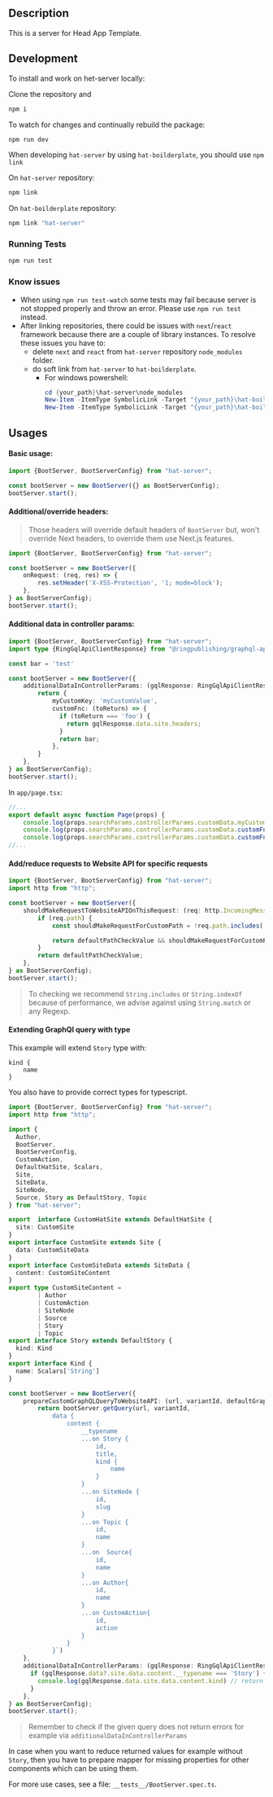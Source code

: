 
## Description
This is a server for Head App Template.

## Development

To install and work on het-server locally:

Clone the repository and
```bash
npm i
```

To watch for changes and continually rebuild the package:

```bash
npm run dev
```

When developing `hat-server` by using `hat-boilderplate`, you should use `npm link`

On `hat-server` repository:
```bash
npm link
```

On `hat-boilderplate` repository:
```bash
npm link "hat-server"
```

### Running Tests

```bash
npm run test
```

### Know issues
- When using `npm run test-watch` some tests may fail because server is not stopped properly and throw an error. Please use `npm run test` instead.
- After linking repositories, there could be issues with `next`/`react` framework because there are a couple of library instances. To resolve these issues you have to:
  - delete `next` and `react` from `hat-server` repository `node_modules` folder.
  - do soft link from `hat-server` to `hat-boilderplate`.
    - For windows powershell:
      ```powershell
      cd {your_path}\hat-server\node_modules
      New-Item -ItemType SymbolicLink -Target "{your_path}\hat-boilerplate\node_modules\react" -Path "react"
      New-Item -ItemType SymbolicLink -Target "{your_path}\hat-boilerplate\node_modules\next" -Path "next"
      ```

## Usages

#### Basic usage:

```typescript
import {BootServer, BootServerConfig} from "hat-server";

const bootServer = new BootServer({} as BootServerConfig);
bootServer.start();
```

#### Additional/override headers:

> Those headers will override default headers of `BootServer` but, won't override Next headers, to override them use Next.js features.

```typescript
import {BootServer, BootServerConfig} from "hat-server";

const bootServer = new BootServer({
    onRequest: (req, res) => {
        res.setHeader('X-XSS-Protection', '1; mode=block');
    },
} as BootServerConfig);
bootServer.start();
```
#### Additional data in controller params:

```typescript
import {BootServer, BootServerConfig} from "hat-server";
import type {RingGqlApiClientResponse} from "@ringpublishing/graphql-api-client";

const bar = 'test'

const bootServer = new BootServer({
    additionalDataInControllerParams: (gqlResponse: RingGqlApiClientResponse<DefaultHatSite>) => {
        return {
            myCustomKey: 'myCustomValue',
            customFnc: (toReturn) => {
              if (toReturn === 'foo') {
                return gqlResponse.data.site.headers;
              }
              return bar;
            },
        }
    },
} as BootServerConfig);
bootServer.start();
```

In `app/page.tsx`:
```typescript
//...
export default async function Page(props) {
    console.log(props.searchParams.controllerParams.customData.myCustomKey); // return 'myCustomValue'
    console.log(props.searchParams.controllerParams.customData.customFnc('foo')); // return { location: null }
    console.log(props.searchParams.controllerParams.customData.customFnc('bar')); // return 'test'
//...
```

#### Add/reduce requests to Website API for specific requests

```typescript
import {BootServer, BootServerConfig} from "hat-server";
import http from "http";

const bootServer = new BootServer({
    shouldMakeRequestToWebsiteAPIOnThisRequest: (req: http.IncomingMessage, defaultPathCheckValue) => {
        if (req.path) {
            const shouldMakeRequestForCustomPath = !req.path.includes('custom/path/without/request');

            return defaultPathCheckValue && shouldMakeRequestForCustomPath;
        }
        return defaultPathCheckValue;
    },
} as BootServerConfig);
bootServer.start();
```
> To checking we recommend `String.includes` or `String.indexOf` because of performance, we advise against using `String.match` or any Regexp.

#### Extending GraphQl query with type

This example will extend `Story` type with:

```
kind {
    name
}
```

You also have to provide correct types for typescript.

```typescript
import {BootServer, BootServerConfig} from "hat-server";
import http from "http";

import {
  Author,
  BootServer,
  BootServerConfig,
  CustomAction,
  DefaultHatSite, Scalars,
  Site,
  SiteData,
  SiteNode,
  Source, Story as DefaultStory, Topic
} from "hat-server";

export  interface CustomHatSite extends DefaultHatSite {
  site: CustomSite
}
export interface CustomSite extends Site {
  data: CustomSiteData
}
export interface CustomSiteData extends SiteData {
  content: CustomSiteContent
}
export type CustomSiteContent =
        | Author
        | CustomAction
        | SiteNode
        | Source
        | Story
        | Topic
export interface Story extends DefaultStory {
  kind: Kind
}
export interface Kind {
  name: Scalars['String']
}

const bootServer = new BootServer({
    prepareCustomGraphQLQueryToWebsiteAPI: (url, variantId, defaultGraphqlQuery) => {
        return bootServer.getQuery(url, variantId, `
            data {
                content {
                    __typename
                    ...on Story {
                        id,
                        title,
                        kind {
                            name
                        }
                    }
                    ...on SiteNode {
                        id,
                        slug
                    }
                    ...on Topic {
                        id,
                        name
                    }
                    ...on  Source{
                        id,
                        name
                    }
                    ...on Author{
                        id,
                        name
                    }
                    ...on CustomAction{
                        id,
                        action
                    }
                }
            }`)
    },
    additionalDataInControllerParams: (gqlResponse: RingGqlApiClientResponse<CustomHatSite>) => {
      if (gqlResponse.data?.site.data.content.__typename === 'Story') {
        console.log(gqlResponse.data.site.data.content.kind) // return { name: 'Article' }
      }
    },
} as BootServerConfig);
bootServer.start();
```

> Remember to check if the given query does not return errors for example via `additionalDataInControllerParams`

In case when you want to reduce returned values for example without `Story`, then you have to prepare mapper for missing properties for other components which can be using them.

For more use cases, see a file: `__tests__/BootServer.spec.ts`.


